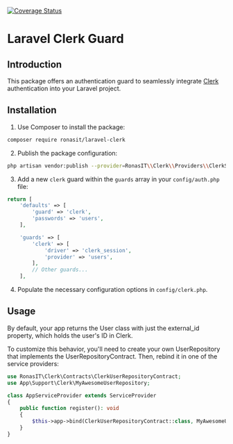 [![Coverage Status](https://coveralls.io/repos/github/RonasIT/laravel-clerk/badge.svg?branch=main)](https://coveralls.io/github/RonasIT/laravel-clerk?branch=main)

# Laravel Clerk Guard

## Introduction

This package offers an authentication guard to seamlessly integrate [Clerk](https://clerk.com) authentication into your
Laravel project.

## Installation

1. Use Composer to install the package:

```sh
composer require ronasit/laravel-clerk
```

2. Publish the package configuration:

```sh
php artisan vendor:publish --provider=RonasIT\\Clerk\\Providers\\ClerkServiceProvider
```

3. Add a new `clerk` guard within the `guards` array in your `config/auth.php` file:

```php
return [
    'defaults' => [
        'guard' => 'clerk',
        'passwords' => 'users',
    ],

    'guards' => [
        'clerk' => [
            'driver' => 'clerk_session',
            'provider' => 'users',
        ],
        // Other guards...
    ],
```

4. Populate the necessary configuration options in `config/clerk.php`.

## Usage

By default, your app returns the User class with just the external_id property, which holds the user's ID in Clerk.

To customize this behavior, you'll need to create your own UserRepository that implements the UserRepositoryContract.
Then, rebind it in one of the service providers:

```php
use RonasIT\Clerk\Contracts\ClerkUserRepositoryContract;
use App\Support\Clerk\MyAwesomeUserRepository;

class AppServiceProvider extends ServiceProvider
{
    public function register(): void
    {
        $this->app->bind(ClerkUserRepositoryContract::class, MyAwesomeUserRepository::class);
    }
}
```
